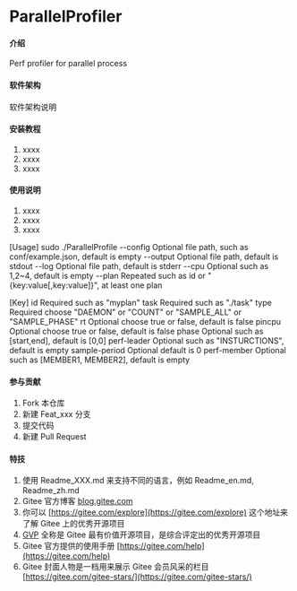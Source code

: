 # ParallelProfiler

#### 介绍
Perf profiler for parallel process

#### 软件架构
软件架构说明


#### 安装教程

1.  xxxx
2.  xxxx
3.  xxxx

#### 使用说明

1.  xxxx
2.  xxxx
3.  xxxx

[Usage]
    sudo ./ParallelProfile
        --config                            Optional    file path, such as conf/example.json, default is empty
        --output                            Optional    file path, default is stdout
        --log                               Optional    file path, default is stderr
        --cpu                               Optional    such as 1,2~4, default is empty
        --plan                              Repeated    such as id or "{key:value[,key:value]}", at least one plan

[Key]
        id                                  Required    such as "myplan"
        task                                Required    such as "./task"
        type                                Required    choose "DAEMON" or "COUNT" or "SAMPLE_ALL" or "SAMPLE_PHASE"
        rt                                  Optional    choose true or false, default is false
        pincpu                              Optional    choose true or false, default is false
        phase                               Optional    such as [start,end], default is [0,0]
        perf-leader                         Optional    such as "INSTURCTIONS", default is empty
        sample-period                       Optional    default is 0
        perf-member                         Optional    such as [MEMBER1, MEMBER2], default is empty


#### 参与贡献

1.  Fork 本仓库
2.  新建 Feat_xxx 分支
3.  提交代码
4.  新建 Pull Request


#### 特技

1.  使用 Readme\_XXX.md 来支持不同的语言，例如 Readme\_en.md, Readme\_zh.md
2.  Gitee 官方博客 [blog.gitee.com](https://blog.gitee.com)
3.  你可以 [https://gitee.com/explore](https://gitee.com/explore) 这个地址来了解 Gitee 上的优秀开源项目
4.  [GVP](https://gitee.com/gvp) 全称是 Gitee 最有价值开源项目，是综合评定出的优秀开源项目
5.  Gitee 官方提供的使用手册 [https://gitee.com/help](https://gitee.com/help)
6.  Gitee 封面人物是一档用来展示 Gitee 会员风采的栏目 [https://gitee.com/gitee-stars/](https://gitee.com/gitee-stars/)
